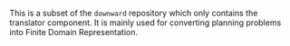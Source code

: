 This is a subset of the `downward` repository which only contains the translator component. 
It is mainly used for converting planning problems into Finite Domain Representation.